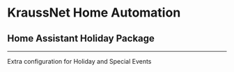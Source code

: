 # KraussNet Home Automation
## Home Assistant Holiday Package
---

Extra configuration for Holiday and Special Events